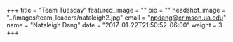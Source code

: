 +++
title = "Team Tuesday"
featured_image = ""
bio = ""
headshot_image = "../images/team_leaders/nataleigh2.jpg"
email = "npdang@crimson.ua.edu"
name = "Nataleigh Dang"
date = "2017-01-22T21:50:52-06:00"
weight = 3
+++
